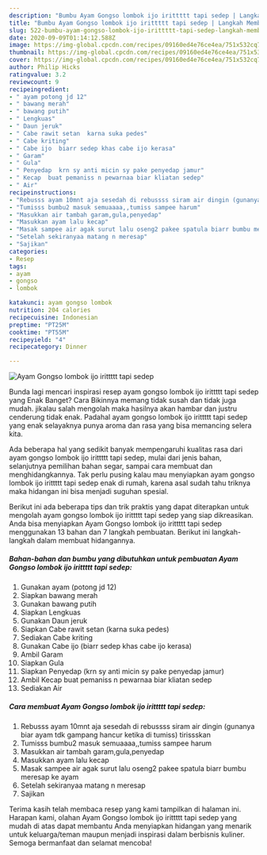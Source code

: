 ```yaml
---
description: "Bumbu Ayam Gongso lombok ijo irittttt tapi sedep | Langkah Membuat Ayam Gongso lombok ijo irittttt tapi sedep Yang Sempurna"
title: "Bumbu Ayam Gongso lombok ijo irittttt tapi sedep | Langkah Membuat Ayam Gongso lombok ijo irittttt tapi sedep Yang Sempurna"
slug: 522-bumbu-ayam-gongso-lombok-ijo-irittttt-tapi-sedep-langkah-membuat-ayam-gongso-lombok-ijo-irittttt-tapi-sedep-yang-sempurna
date: 2020-09-09T01:14:12.588Z
image: https://img-global.cpcdn.com/recipes/09160ed4e76ce4ea/751x532cq70/ayam-gongso-lombok-ijo-irittttt-tapi-sedep-foto-resep-utama.jpg
thumbnail: https://img-global.cpcdn.com/recipes/09160ed4e76ce4ea/751x532cq70/ayam-gongso-lombok-ijo-irittttt-tapi-sedep-foto-resep-utama.jpg
cover: https://img-global.cpcdn.com/recipes/09160ed4e76ce4ea/751x532cq70/ayam-gongso-lombok-ijo-irittttt-tapi-sedep-foto-resep-utama.jpg
author: Philip Hicks
ratingvalue: 3.2
reviewcount: 9
recipeingredient:
- " ayam potong jd 12"
- " bawang merah"
- " bawang putih"
- " Lengkuas"
- " Daun jeruk"
- " Cabe rawit setan  karna suka pedes"
- " Cabe kriting"
- " Cabe ijo  biarr sedep khas cabe ijo kerasa"
- " Garam"
- " Gula"
- " Penyedap  krn sy anti micin sy pake penyedap jamur"
- " Kecap  buat pemaniss n pewarnaa biar kliatan sedep"
- " Air"
recipeinstructions:
- "Rebusss ayam 10mnt aja sesedah di rebussss siram air dingin (gunanya biar ayam tdk gampang hancur ketika di tumiss) tirissskan"
- "Tumisss bumbu2 masuk semuaaaa,,tumiss sampee harum"
- "Masukkan air tambah garam,gula,penyedap"
- "Masukkan ayam lalu kecap"
- "Masak sampee air agak surut lalu oseng2 pakee spatula biarr bumbu meresap ke ayam"
- "Setelah sekiranyaa matang n meresap"
- "Sajikan"
categories:
- Resep
tags:
- ayam
- gongso
- lombok

katakunci: ayam gongso lombok 
nutrition: 204 calories
recipecuisine: Indonesian
preptime: "PT25M"
cooktime: "PT55M"
recipeyield: "4"
recipecategory: Dinner

---
```



![Ayam Gongso lombok ijo irittttt tapi sedep](https://img-global.cpcdn.com/recipes/09160ed4e76ce4ea/751x532cq70/ayam-gongso-lombok-ijo-irittttt-tapi-sedep-foto-resep-utama.jpg)

Bunda lagi mencari inspirasi resep ayam gongso lombok ijo irittttt tapi sedep yang Enak Banget? Cara Bikinnya memang tidak susah dan tidak juga mudah. jikalau salah mengolah maka hasilnya akan hambar dan justru cenderung tidak enak. Padahal ayam gongso lombok ijo irittttt tapi sedep yang enak selayaknya punya aroma dan rasa yang bisa memancing selera kita.

Ada beberapa hal yang sedikit banyak mempengaruhi kualitas rasa dari ayam gongso lombok ijo irittttt tapi sedep, mulai dari jenis bahan, selanjutnya pemilihan bahan segar, sampai cara membuat dan menghidangkannya. Tak perlu pusing kalau mau menyiapkan ayam gongso lombok ijo irittttt tapi sedep enak di rumah, karena asal sudah tahu triknya maka hidangan ini bisa menjadi suguhan spesial.




Berikut ini ada beberapa tips dan trik praktis yang dapat diterapkan untuk mengolah ayam gongso lombok ijo irittttt tapi sedep yang siap dikreasikan. Anda bisa menyiapkan Ayam Gongso lombok ijo irittttt tapi sedep menggunakan 13 bahan dan 7 langkah pembuatan. Berikut ini langkah-langkah dalam membuat hidangannya.

<!--inarticleads1-->

##### Bahan-bahan dan bumbu yang dibutuhkan untuk pembuatan Ayam Gongso lombok ijo irittttt tapi sedep:

1. Gunakan  ayam (potong jd 12)
1. Siapkan  bawang merah
1. Gunakan  bawang putih
1. Siapkan  Lengkuas
1. Gunakan  Daun jeruk
1. Siapkan  Cabe rawit setan  (karna suka pedes)
1. Sediakan  Cabe kriting
1. Gunakan  Cabe ijo  (biarr sedep khas cabe ijo kerasa)
1. Ambil  Garam
1. Siapkan  Gula
1. Siapkan  Penyedap  (krn sy anti micin sy pake penyedap jamur)
1. Ambil  Kecap  buat pemaniss n pewarnaa biar kliatan sedep
1. Sediakan  Air




<!--inarticleads2-->

##### Cara membuat Ayam Gongso lombok ijo irittttt tapi sedep:

1. Rebusss ayam 10mnt aja sesedah di rebussss siram air dingin (gunanya biar ayam tdk gampang hancur ketika di tumiss) tirissskan
1. Tumisss bumbu2 masuk semuaaaa,,tumiss sampee harum
1. Masukkan air tambah garam,gula,penyedap
1. Masukkan ayam lalu kecap
1. Masak sampee air agak surut lalu oseng2 pakee spatula biarr bumbu meresap ke ayam
1. Setelah sekiranyaa matang n meresap
1. Sajikan




Terima kasih telah membaca resep yang kami tampilkan di halaman ini. Harapan kami, olahan Ayam Gongso lombok ijo irittttt tapi sedep yang mudah di atas dapat membantu Anda menyiapkan hidangan yang menarik untuk keluarga/teman maupun menjadi inspirasi dalam berbisnis kuliner. Semoga bermanfaat dan selamat mencoba!
